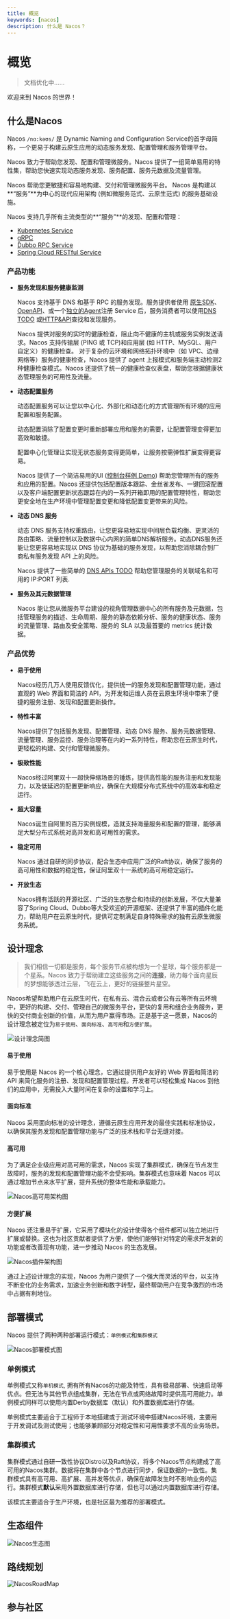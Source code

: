 ```yaml
---
title: 概览
keywords: [nacos]
description: 什么是 Nacos？
---
```


# 概览

> 文档优化中......

欢迎来到 Nacos 的世界！

## 什么是Nacos

Nacos `/nɑ:kəʊs/`  是 Dynamic Naming and Configuration Service的首字母简称，一个更易于构建云原生应用的动态服务发现、配置管理和服务管理平台。

Nacos 致力于帮助您发现、配置和管理微服务。Nacos 提供了一组简单易用的特性集，帮助您快速实现动态服务发现、服务配置、服务元数据及流量管理。

Nacos 帮助您更敏捷和容易地构建、交付和管理微服务平台。 Nacos 是构建以**“服务”**为中心的现代应用架构 (例如微服务范式、云原生范式) 的服务基础设施。

Nacos 支持几乎所有主流类型的**“服务”**的发现、配置和管理：

- [Kubernetes Service](https://kubernetes.io/docs/concepts/services-networking/service/)
- [gRPC](https://grpc.io/docs/guides/concepts.html#service-definition)
- [Dubbo RPC Service](https://dubbo.apache.org)
- [Spring Cloud RESTful Service](https://spring.io/projects/spring-cloud)

### 产品功能

* **服务发现和服务健康监测**

  Nacos 支持基于 DNS 和基于 RPC 的服务发现。服务提供者使用 [原生SDK](./guide/user/sdk.md)、[OpenAPI](./guide/user/open-api.md)、或一个[独立的Agent](./guide/user/other-language.md)注册 Service 后，服务消费者可以使用[DNS TODO](./ecology/use-nacos-with-coredns.md) 或[HTTP&API](./guide/user/open-api.md)查找和发现服务。

  Nacos 提供对服务的实时的健康检查，阻止向不健康的主机或服务实例发送请求。Nacos 支持传输层 (PING 或 TCP)和应用层 (如 HTTP、MySQL、用户自定义）的健康检查。 对于复杂的云环境和网络拓扑环境中（如 VPC、边缘网络等）服务的健康检查，Nacos 提供了 agent 上报模式和服务端主动检测2种健康检查模式。Nacos 还提供了统一的健康检查仪表盘，帮助您根据健康状态管理服务的可用性及流量。

* **动态配置服务**

  动态配置服务可以让您以中心化、外部化和动态化的方式管理所有环境的应用配置和服务配置。

  动态配置消除了配置变更时重新部署应用和服务的需要，让配置管理变得更加高效和敏捷。

  配置中心化管理让实现无状态服务变得更简单，让服务按需弹性扩展变得更容易。

  Nacos 提供了一个简洁易用的UI ([控制台样例 Demo](http://console.nacos.io/nacos/index.html)) 帮助您管理所有的服务和应用的配置。Nacos 还提供包括配置版本跟踪、金丝雀发布、一键回滚配置以及客户端配置更新状态跟踪在内的一系列开箱即用的配置管理特性，帮助您更安全地在生产环境中管理配置变更和降低配置变更带来的风险。

* **动态 DNS 服务**

  动态 DNS 服务支持权重路由，让您更容易地实现中间层负载均衡、更灵活的路由策略、流量控制以及数据中心内网的简单DNS解析服务。动态DNS服务还能让您更容易地实现以 DNS 协议为基础的服务发现，以帮助您消除耦合到厂商私有服务发现 API 上的风险。

  Nacos 提供了一些简单的 [DNS APIs TODO](./ecology/use-nacos-with-coredns.md) 帮助您管理服务的关联域名和可用的 IP:PORT 列表.

* **服务及其元数据管理**

  Nacos 能让您从微服务平台建设的视角管理数据中心的所有服务及元数据，包括管理服务的描述、生命周期、服务的静态依赖分析、服务的健康状态、服务的流量管理、路由及安全策略、服务的 SLA 以及最首要的 metrics 统计数据。

### 产品优势

- **易于使用**
  
  Nacos经历几万人使用反馈优化，提供统一的服务发现和配置管理功能，通过直观的 Web 界面和简洁的 API，为开发和运维人员在云原生环境中带来了便捷的服务注册、发现和配置更新操作。
  
- **特性丰富**

  Nacos提供了包括服务发现、配置管理、动态 DNS 服务、服务元数据管理、流量管理、服务监控、服务治理等在内的一系列特性，帮助您在云原生时代，更轻松的构建、交付和管理微服务。
  
- **极致性能**

  Nacos经过阿里双十一超快伸缩场景的锤炼，提供高性能的服务注册和发现能力，以及低延迟的配置更新响应，确保在大规模分布式系统中的高效率和稳定运行。
  
- **超大容量**
  
  Nacos诞生自阿里的百万实例规模，造就支持海量服务和配置的管理，能够满足大型分布式系统对高并发和高可用性的需求。

- **稳定可用**

  Nacos 通过自研的同步协议，配合生态中应用广泛的Raft协议，确保了服务的高可用性和数据的稳定性，保证阿里双十一系统的高可用稳定运行。

- **开放生态**

  Nacos拥有活跃的开源社区、广泛的生态整合和持续的创新发展，不仅大量兼容了Spring Cloud、Dubbo等大受欢迎的开源框架、还提供了丰富的插件化能力，帮助用户在云原生时代，提供可定制满足自身特殊需求的独有云原生微服务系统。

## 设计理念

> 我们相信一切都是服务，每个服务节点被构想为一个星球，每个服务都是一个星系。Nacos 致力于帮助建立这些服务之间的**连接**，助力每个面向星辰的梦想能够透过云层，飞在云上，更好的链接整片星空。

Nacos希望帮助用户在云原生时代，在私有云、混合云或者公有云等所有云环境中，更好的构建、交付、管理自己的微服务平台，更快的复用和组合业务服务，更快的交付商业创新的价值，从而为用户赢得市场。正是基于这一愿景，Nacos的设计理念被定位为`易于使用`、`面向标准`、`高可用`和`方便扩展`。

![设计理念简图](/img/doc/overview/design-philosophy.svg)

#### 易于使用 

易于使用是 Nacos 的一个核心理念，它通过提供用户友好的 Web 界面和简洁的 API 来简化服务的注册、发现和配置管理过程。开发者可以轻松集成 Nacos 到他们的应用中，无需投入大量时间在复杂的设置和学习上。

#### 面向标准

Nacos 采用面向标准的设计理念，遵循云原生应用开发的最佳实践和标准协议，以确保其服务发现和配置管理功能与广泛的技术栈和平台无缝对接。

#### 高可用

为了满足企业级应用对高可用的需求，Nacos 实现了集群模式，确保在节点发生故障时，服务的发现和配置管理功能不会受影响。集群模式也意味着 Nacos 可以通过增加节点来水平扩展，提升系统的整体性能和承载能力。

![Nacos高可用架构图](/img/doc/overview/availability-structure.svg)

#### 方便扩展

Nacos 还注重易于扩展，它采用了模块化的设计使得各个组件都可以独立地进行扩展或替换。这也为社区贡献者提供了方便，使他们能够针对特定的需求开发新的功能或者改善现有功能，进一步推动 Nacos 的生态发展。

![Nacos插件架构图](/img/doc/overview/plugin-structure.svg)

通过上述设计理念的实现，Nacos 为用户提供了一个强大而灵活的平台，以支持不断变化的业务需求，加速业务创新和数字转型，最终帮助用户在竞争激烈的市场中占据有利地位。

## 部署模式

Nacos 提供了两种两种部署运行模式：`单例模式`和`集群模式`

![Nacos部署模式图](/img/doc/overview/deploy-structure.svg)

### 单例模式

单例模式又称`单机模式`, 拥有所有Nacos的功能及特性，具有极易部署、快速启动等优点。但无法与其他节点组成集群，无法在节点或网络故障时提供高可用能力。单例模式同样可以使用内置Derby数据库（默认）和外置数据库进行存储。

单例模式主要适合于工程师于本地搭建或于测试环境中搭建Nacos环境，主要用于开发调试及测试使用；也能够兼顾部分对稳定性和可用性要求不高的业务场景。

### 集群模式

集群模式通过自研一致性协议Distro以及Raft协议，将多个Nacos节点构建成了高可用的Nacos集群。数据将在集群中各个节点进行同步，保证数据的一致性。集群模式具有高可用、高扩展、高并发等优点，确保在故障发生时不影响业务的运行。集群模式**默认**采用外置数据库进行存储，但也可以通过内置数据库进行存储。

该模式主要适合于生产环境，也是社区最为推荐的部署模式。

## 生态组件

![Nacos生态图](/img/doc/overview/ecology-structure.png)

## 路线规划

![NacosRoadMap](/img/doc/overview/roadmap.svg)

## 参与社区

